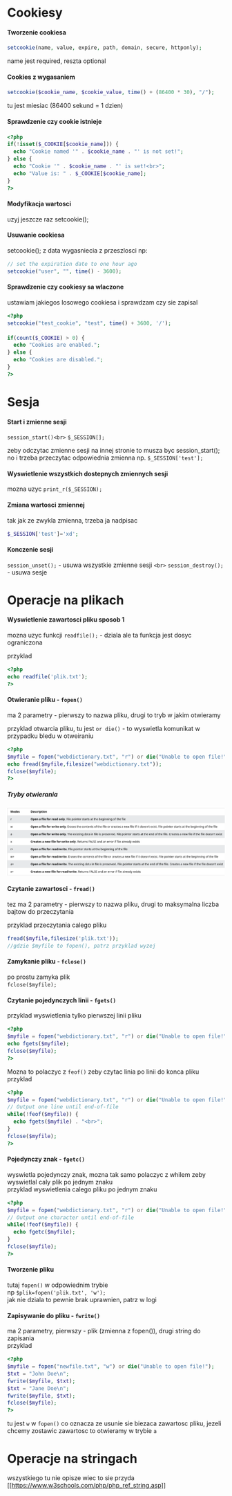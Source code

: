 # Cookiesy

#### Tworzenie cookiesa

```php
setcookie(name, value, expire, path, domain, secure, httponly);
```

name jest required, reszta optional

#### Cookies z wygasaniem

```php
setcookie($cookie_name, $cookie_value, time() + (86400 * 30), "/");
```

tu jest miesiac (86400 sekund = 1 dzien)

#### Sprawdzenie czy cookie istnieje

```php
<?php
if(!isset($_COOKIE[$cookie_name])) {
  echo "Cookie named '" . $cookie_name . "' is not set!";
} else {
  echo "Cookie '" . $cookie_name . "' is set!<br>";
  echo "Value is: " . $_COOKIE[$cookie_name];
}
?>
```

#### Modyfikacja wartosci

uzyj jeszcze raz setcookie();

#### Usuwanie cookiesa

setcookie(); z data wygasniecia z przeszlosci np:

```php
// set the expiration date to one hour ago
setcookie("user", "", time() - 3600);
```

#### Sprawdzenie czy cookiesy sa wlaczone

ustawiam jakiegos losowego cookiesa i sprawdzam czy sie zapisal

```php
<?php
setcookie("test_cookie", "test", time() + 3600, '/');

if(count($_COOKIE) > 0) {
  echo "Cookies are enabled.";
} else {
  echo "Cookies are disabled.";
}
?>
```

# Sesja

#### Start i zmienne sesji

`session_start()<br>`
`$_SESSION[];`

zeby odczytac zmienne sesji na innej stronie to musza byc session_start(); no i trzeba przeczytac odpowiednia zmienna np. `$_SESSION['test'];`

#### Wyswietlenie wszystkich dostepnych zmiennych sesji

mozna uzyc `print_r($_SESSION);`

#### Zmiana wartosci zmiennej

tak jak ze zwykla zmienna, trzeba ja nadpisac

```php
$_SESSION['test']='xd';
```

#### Konczenie sesji

`session_unset();` - usuwa wszystkie zmienne sesji `<br>`
`session_destroy();` - usuwa sesje

# Operacje na plikach

#### Wyswietlenie zawartosci pliku sposob 1

mozna uzyc funkcji `readfile();` - dziala ale ta funkcja jest dosyc ograniczona

przyklad

```php
<?php
echo readfile('plik.txt');
?>
```

#### Otwieranie pliku - `fopen()`

ma 2 parametry - pierwszy to nazwa pliku, drugi to tryb w jakim otwieramy

przyklad otwarcia pliku, tu jest `or die()` - to wyswietla komunikat w przypadku bledu w otweiraniu

```php
<?php
$myfile = fopen("webdictionary.txt", "r") or die("Unable to open file!");
echo fread($myfile,filesize("webdictionary.txt"));
fclose($myfile);
?>
```

##### Tryby otwierania

![](tabeleczka.png)

#### Czytanie zawartosci - `fread()`

tez ma 2 parametry - pierwszy to nazwa pliku, drugi to maksymalna liczba bajtow do przeczytania

przyklad przeczytania calego pliku

```php
fread($myfile,filesize('plik.txt'));
//gdzie $myfile to fopen(), patrz przyklad wyzej
```

#### Zamykanie pliku - `fclose()`

po prostu zamyka plik<br>
`fclose($myfile);`

#### Czytanie pojedynczych linii - `fgets()`

przyklad wyswietlenia tylko pierwszej linii pliku

```php
<?php
$myfile = fopen("webdictionary.txt", "r") or die("Unable to open file!");
echo fgets($myfile);
fclose($myfile);
?>
```

Mozna to polaczyc z `feof()` zeby czytac linia po linii do konca pliku<br>
przyklad

```php
<?php
$myfile = fopen("webdictionary.txt", "r") or die("Unable to open file!");
// Output one line until end-of-file
while(!feof($myfile)) {
  echo fgets($myfile) . "<br>";
}
fclose($myfile);
?>
```

#### Pojedynczy znak - `fgetc()`

wyswietla pojedynczy znak, mozna tak samo polaczyc z whilem zeby wyswietlal caly plik po jednym znaku<br>
przyklad wyswietlenia calego pliku po jednym znaku

```php
<?php
$myfile = fopen("webdictionary.txt", "r") or die("Unable to open file!");
// Output one character until end-of-file
while(!feof($myfile)) {
  echo fgetc($myfile);
}
fclose($myfile);
?>
```

#### Tworzenie pliku

tutaj `fopen()` w odpowiednim trybie<br>
np `$plik=fopen('plik.txt', 'w');`<br>
jak nie dziala to pewnie brak uprawnien, patrz w logi

#### Zapisywanie do pliku - `fwrite()`

ma 2 parametry, pierwszy - plik (zmienna z fopen()), drugi string do zapisania<br>
przyklad

```php
<?php
$myfile = fopen("newfile.txt", "w") or die("Unable to open file!");
$txt = "John Doe\n";
fwrite($myfile, $txt);
$txt = "Jane Doe\n";
fwrite($myfile, $txt);
fclose($myfile);
?>
```

tu jest `w` w `fopen()` co oznacza ze usunie sie biezaca zawartosc pliku, jezeli chcemy zostawic zawartosc to otwieramy w trybie `a`

# Operacje na stringach

wszystkiego tu nie opisze wiec to sie przyda [[https://www.w3schools.com/php/php_ref_string.asp]]




